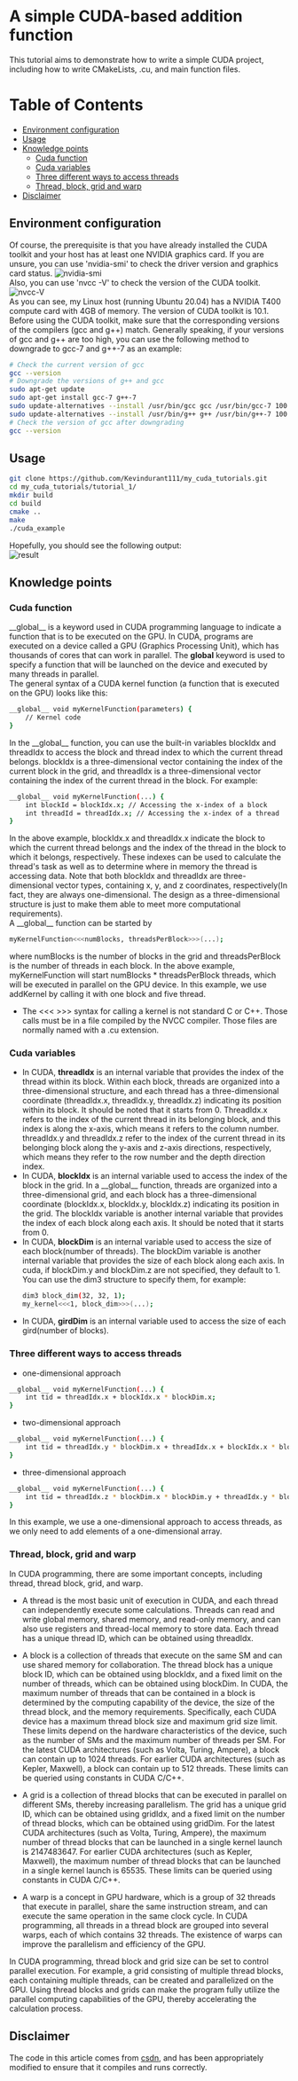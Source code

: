 # A simple CUDA-based addition function  
This tutorial aims to demonstrate how to write a simple CUDA project, including how to write CMakeLists, .cu, and main function files.  

# Table of Contents

- [Environment configuration](#Environment-configuration)
- [Usage](#Usage)
- [Knowledge points](#Knowledge-points)
    - [Cuda function](#Cuda-function)
    - [Cuda variables](#Cuda-variables)  
    - [Three different ways to access threads](#Three-different-ways-to-access-threads)
    - [Thread, block, grid and warp](#Thread-block-grid-and-warp)  
- [Disclaimer](#Disclaimer)

## Environment configuration
Of course, the prerequisite is that you have already installed the CUDA toolkit and your host has at least one NVIDIA graphics card. If you are unsure, you can use 'nvidia-smi' to check the driver version and graphics card status.
![nvidia-smi](./images/nvidia-smi.png)  
Also, you can use 'nvcc -V' to check the version of the CUDA toolkit.
![nvcc-V](./images/nvcc-V.png)  
As you can see, my Linux host (running Ubuntu 20.04) has a NVIDIA T400 compute card with 4GB of memory. The version of CUDA toolkit is 10.1. Before using the CUDA toolkit, make sure that the corresponding versions of the compilers (gcc and g++) match. Generally speaking, if your versions of gcc and g++ are too high, you can use the following method to downgrade to gcc-7 and g++-7 as an example:
```bash
# Check the current version of gcc
gcc --version
# Downgrade the versions of g++ and gcc
sudo apt-get update
sudo apt-get install gcc-7 g++-7
sudo update-alternatives --install /usr/bin/gcc gcc /usr/bin/gcc-7 100
sudo update-alternatives --install /usr/bin/g++ g++ /usr/bin/g++-7 100
# Check the version of gcc after downgrading
gcc --version
```  

## Usage
```bash
git clone https://github.com/Kevindurant111/my_cuda_tutorials.git
cd my_cuda_tutorials/tutorial_1/
mkdir build
cd build
cmake ..
make
./cuda_example
```
Hopefully, you should see the following output:  
![result](./images/result.png)  

## Knowledge points  
### Cuda function  
__global\_\_ is a keyword used in CUDA programming language to indicate a function that is to be executed on the GPU. In CUDA, programs are executed on a device called a GPU (Graphics Processing Unit), which has thousands of cores that can work in parallel. The __global__ keyword is used to specify a function that will be launched on the device and executed by many threads in parallel.  
The general syntax of a CUDA kernel function (a function that is executed on the GPU) looks like this:
```bash  
__global__ void myKernelFunction(parameters) {
    // Kernel code
}
```  
In the __global\_\_ function, you can use the built-in variables blockIdx and threadIdx to access the block and thread index to which the current thread belongs. blockIdx is a three-dimensional vector containing the index of the current block in the grid, and threadIdx is a three-dimensional vector containing the index of the current thread in the block. For example:  
```bash
__global__ void myKernelFunction(...) {
    int blockId = blockIdx.x; // Accessing the x-index of a block
    int threadId = threadIdx.x; // Accessing the x-index of a thread
}
```  
In the above example, blockIdx.x and threadIdx.x indicate the block to which the current thread belongs and the index of the thread in the block to which it belongs, respectively. These indexes can be used to calculate the thread's task as well as to determine where in memory the thread is accessing data. Note that both blockIdx and threadIdx are three-dimensional vector types, containing x, y, and z coordinates, respectively(In fact, they are always one-dimensional. The design as a three-dimensional structure is just to make them able to meet more computational requirements).  
A __global\_\_ function can be started by
```bash  
myKernelFunction<<<numBlocks, threadsPerBlock>>>(...);
```  
where numBlocks is the number of blocks in the grid and threadsPerBlock is the number of threads in each block. In the above example, myKernelFunction will start numBlocks * threadsPerBlock threads, which will be executed in parallel on the GPU device. In this example, we use addKernel by calling it with one block and five thread.  
- The <<< >>> syntax for calling a kernel is not standard C or C++. Those calls must be in a file compiled by the NVCC compiler. Those files are normally named with a .cu extension.

### Cuda variables  
- In CUDA, __threadIdx__ is an internal variable that provides the index of the thread within its block. Within each block, threads are organized into a three-dimensional structure, and each thread has a three-dimensional coordinate (threadIdx.x, threadIdx.y, threadIdx.z) indicating its position within its block. It should be noted that it starts from 0. ThreadIdx.x refers to the index of the current thread in its belonging block, and this index is along the x-axis, which means it refers to the column number. threadIdx.y and threadIdx.z refer to the index of the current thread in its belonging block along the y-axis and z-axis directions, respectively, which means they refer to the row number and the depth direction index.   
- In CUDA, __blockIdx__ is an internal variable used to access the index of the block in the grid. In a __global\_\_ function, threads are organized into a three-dimensional grid, and each block has a three-dimensional coordinate (blockIdx.x, blockIdx.y, blockIdx.z) indicating its position in the grid. The blockIdx variable is another internal variable that provides the index of each block along each axis. It should be noted that it starts from 0.   
- In CUDA, __blockDim__ is an internal variable used to access the size of each block(number of threads). The blockDim variable is another internal variable that provides the size of each block along each axis. In cuda, if blockDim.y and blockDim.z are not specified, they default to 1. You can use the dim3 structure to specify them, for example:  
    ```bash
    dim3 block_dim(32, 32, 1);
    my_kernel<<<1, block_dim>>>(...);
    ```  
- In CUDA, __girdDim__ is an internal variable used to access the size of each gird(number of blocks).  

### Three different ways to access threads  
- one-dimensional approach  
```bash
__global__ void myKernelFunction(...) {
    int tid = threadIdx.x + blockIdx.x * blockDim.x;
}
```  
- two-dimensional approach
```bash
__global__ void myKernelFunction(...) {
    int tid = threadIdx.y * blockDim.x + threadIdx.x + blockIdx.x * blockDim.x * blockDim.y;
}
```  
- three-dimensional approach
```bash  
__global__ void myKernelFunction(...) {
    int tid = threadIdx.z * blockDim.x * blockDim.y + threadIdx.y * blockDim.x + threadIdx.x + blockIdx.x * blockDim.x * blockDim.y * blockDim.z;
}
```  
In this example, we use a one-dimensional approach to access threads, as we only need to add elements of a one-dimensional array.  

### Thread, block, grid and warp  
In CUDA programming, there are some important concepts, including thread, thread block, grid, and warp.

- A thread is the most basic unit of execution in CUDA, and each thread can independently execute some calculations. Threads can read and write global memory, shared memory, and read-only memory, and can also use registers and thread-local memory to store data. Each thread has a unique thread ID, which can be obtained using threadIdx. 

- A block is a collection of threads that execute on the same SM and can use shared memory for collaboration. The thread block has a unique block ID, which can be obtained using blockIdx, and a fixed limit on the number of threads, which can be obtained using blockDim. In CUDA, the maximum number of threads that can be contained in a block is determined by the computing capability of the device, the size of the thread block, and the memory requirements. Specifically, each CUDA device has a maximum thread block size and maximum grid size limit. These limits depend on the hardware characteristics of the device, such as the number of SMs and the maximum number of threads per SM. For the latest CUDA architectures (such as Volta, Turing, Ampere), a block can contain up to 1024 threads. For earlier CUDA architectures (such as Kepler, Maxwell), a block can contain up to 512 threads. These limits can be queried using constants in CUDA C/C++.  

- A grid is a collection of thread blocks that can be executed in parallel on different SMs, thereby increasing parallelism. The grid has a unique grid ID, which can be obtained using gridIdx, and a fixed limit on the number of thread blocks, which can be obtained using gridDim. For the latest CUDA architectures (such as Volta, Turing, Ampere), the maximum number of thread blocks that can be launched in a single kernel launch is 2147483647. For earlier CUDA architectures (such as Kepler, Maxwell), the maximum number of thread blocks that can be launched in a single kernel launch is 65535. These limits can be queried using constants in CUDA C/C++.  

- A warp is a concept in GPU hardware, which is a group of 32 threads that execute in parallel, share the same instruction stream, and can execute the same operation in the same clock cycle. In CUDA programming, all threads in a thread block are grouped into several warps, each of which contains 32 threads. The existence of warps can improve the parallelism and efficiency of the GPU.

In CUDA programming, thread block and grid size can be set to control parallel execution. For example, a grid consisting of multiple thread blocks, each containing multiple threads, can be created and parallelized on the GPU. Using thread blocks and grids can make the program fully utilize the parallel computing capabilities of the GPU, thereby accelerating the calculation process.  

## Disclaimer
The code in this article comes from [csdn](https://blog.csdn.net/comedate/article/details/109347874), and has been appropriately modified to ensure that it compiles and runs correctly.
